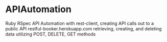 # APIAutomation

Ruby RSpec API Automation with rest-client, creating API calls out to a public API restful-booker.herokuapp.com 
retrieving, creating, and deleting data utilizing POST, DELETE, GET methods
